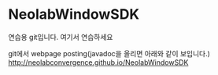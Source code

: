 NeolabWindowSDK
===============

연습용 git입니다. 여기서 연습하세요

git에서 webpage posting(javadoc을 올리면 아래와 같이 보입니다.)
http://neolabconvergence.github.io/NeolabWindowSDK
